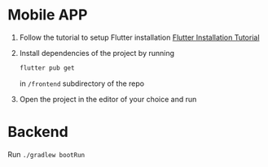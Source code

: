 # Mobile APP
1. Follow the tutorial to setup Flutter installation [Flutter Installation Tutorial](https://docs.flutter.dev/get-started/install)
0. Install dependencies of the project by running
    ```bash
    flutter pub get
    ```
    in `/frontend` subdirectory of the repo 

0. Open the project in the editor of your choice and run


# Backend
Run `./gradlew bootRun`